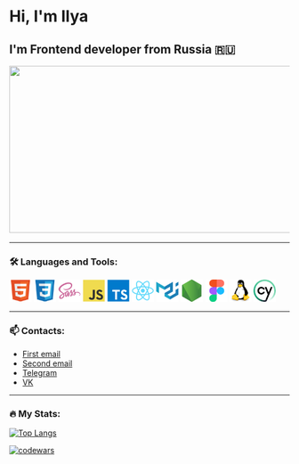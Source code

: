 # Hi, I'm Ilya
## I'm Frontend developer from Russia :ru:

<div align="center">
  <img src="https://media.giphy.com/media/dWesBcTLavkZuG35MI/giphy.gif" width="600" height="300"/>
</div>

---

### :hammer_and_wrench: Languages and Tools:
<div>
  <img src="https://github.com/devicons/devicon/blob/master/icons/html5/html5-original.svg" width="40" height="40" title="HTML5" alt="html5 icon" />
  <img src="https://github.com/devicons/devicon/blob/master/icons/css3/css3-original.svg" width="40" height="40" title="CSS3" alt="css3 icon" />
  <img src="https://github.com/devicons/devicon/blob/master/icons/sass/sass-original.svg" width="40" height="40" title="Sass/Scss" alt="sass/scss icon" />
  <img src="https://github.com/devicons/devicon/blob/master/icons/javascript/javascript-original.svg" width="40" height="40" title="JavaScript" alt="js icon" />
  <img src="https://github.com/devicons/devicon/blob/master/icons/typescript/typescript-original.svg" width="40" height="40" title="TypeScript" alt="ts icon" />
  <img src="https://github.com/devicons/devicon/blob/master/icons/react/react-original.svg" width="40" height="40" title="React" alt="react icon" />
  <img src="https://github.com/devicons/devicon/blob/master/icons/materialui/materialui-original.svg" width="40" height="40" title="Material UI (MUI)" alt="mui icon" />
  <img src="https://github.com/devicons/devicon/blob/master/icons/nodejs/nodejs-original.svg" width="40" height="40" title="Node.js" alt="node.js icon" />
  <img src="https://github.com/devicons/devicon/blob/master/icons/figma/figma-original.svg" width="40" height="40" title="Figma" alt="figma icon" />
  <img src="https://github.com/devicons/devicon/blob/master/icons/linux/linux-original.svg" width="40" height="40" title="Linux" alt="linux icon" />
  <img src="https://github.com/devicons/devicon/blob/master/icons/cypressio/cypressio-original.svg" width="40" height="40" title="Cypress" alt="cypress icon" />
</div>

---

### :mailbox: Contacts:
- <a href="mailto:zkhrebtovilya@gmail.com">First email</a>
- <a href="mailto:ilya.kargapolov02@mail.ru">Second email</a>
- <a href="https://t.me/ilkarg">Telegram</a>
- <a href="https://vk.com/ilkarg">VK</a>

---

### :fire: My Stats:
[![Top Langs](https://github-readme-stats.vercel.app/api/top-langs/?username=ilkarg&layout=compact)](https://github.com/ilkarg/github-readme-stats)

[![codewars](https://www.codewars.com/users/ilkarg/badges/large)](https://www.codewars.com/users/ilkarg) 

<img src="https://komarev.com/ghpvc/?username=ilkarg&style=flat-square&color=blue" alt=""/>
